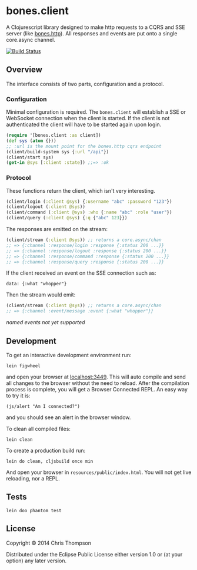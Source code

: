 # bones.client

A Clojurescript library designed to make http requests to a CQRS and SSE server
(like [bones.http](https://github.com/teaforthecat/bones-http)).
All responses and events are put onto a single core.async channel. 

[![Build Status](https://travis-ci.org/teaforthecat/bones-client.svg?branch=master)](https://travis-ci.org/teaforthecat/bones-client)

## Overview

The interface consists of two parts, configuration and a protocol.

### Configuration

Minimal configuration is required. The `bones.client` will establish a SSE or
WebSocket connection when the client is started. If the client is not
authenticated the client will have to be started again upon login.

```clojure
(require '[bones.client :as client])
(def sys (atom {}))
;; :url is the mount point for the bones.http cqrs endpoint
(client/build-system sys {:url "/api"})
(client/start sys)
(get-in @sys [:client :state]) ;;=> :ok
```


### Protocol

These functions return the client, which isn't very interesting.

```clojure
(client/login (:client @sys) {:username "abc" :password "123"})
(client/logout (:client @sys))
(client/command (:client @sys) :who {:name "abc" :role "user"})
(client/query (:client @sys) {:q {"abc" 123}})
```

The responses are emitted on the stream:

```clojure
(client/stream (:client @sys)) ;; returns a core.async/chan
;; => {:channel :response/login :response {:status 200 ...}}
;; => {:channel :response/logout :response {:status 200 ...}}
;; => {:channel :response/command :response {:status 200 ...}}
;; => {:channel :response/query :response {:status 200 ...}}
```

If the client received an event on the SSE connection such as:

```
data: {:what "whopper"}
```

Then the stream would emit: 

```clojure
(client/stream (:client @sys)) ;; returns a core.async/chan
;; => {:channel :event/message :event {:what "whopper"}}
```

_named events not yet supported_

## Development

To get an interactive development environment run:

    lein figwheel

and open your browser at [localhost:3449](http://localhost:3449/).
This will auto compile and send all changes to the browser without the
need to reload. After the compilation process is complete, you will
get a Browser Connected REPL. An easy way to try it is:

    (js/alert "Am I connected?")

and you should see an alert in the browser window.

To clean all compiled files:

    lein clean

To create a production build run:

    lein do clean, cljsbuild once min

And open your browser in `resources/public/index.html`. You will not
get live reloading, nor a REPL. 


## Tests

    lein doo phantom test

## License

Copyright © 2014 Chris Thompson

Distributed under the Eclipse Public License either version 1.0 or (at your option) any later version.
